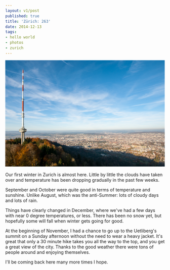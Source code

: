 ```yaml
---
layout: v1/post
published: true
title: 'Zürich: 263'
date: 2014-12-13
tags:
- hello world
- photos
- zurich
---
```

<img class="img-responsive center-block" src="/assets/141213/zurich-263.jpg" alt="Zürich: 263" />

Our first winter in Zurich is almost here. Little by little the clouds have taken over and temperature has been dropping gradually in the past few weeks.

September and October were quite&nbsp;good in terms of temperature and sunshine. Unlike August, which was the anti-Summer: lots of cloudy days and lots of rain.

<!--more-->

Things have clearly changed in December, where we've had a few days with near 0 degree temperatures, or less. There has been no snow yet, but hopefully some will fall when winter gets going for good.

At the beginning of November, I had a chance to go up to the Uetliberg's summit on a Sunday afternoon without the need to wear a heavy jacket. It's great that only a 30 minute hike takes you all the way to the top, and you get a great view of the city. Thanks to the good weather there were tons of people around and enjoying themselves.

I'll be coming back here many more times I hope.